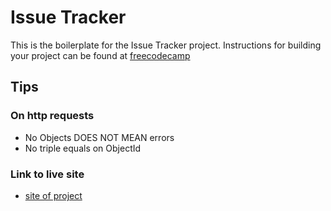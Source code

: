 # Issue Tracker

This is the boilerplate for the Issue Tracker project. Instructions for building your project can be found at [freecodecamp](https://www.freecodecamp.org/learn/quality-assurance/quality-assurance-projects/issue-tracker)

## Tips

### On http requests

- No Objects DOES NOT MEAN errors
- No triple equals on ObjectId

### Link to live site

- [site of project](https://feihachim-issue-tracker.onrender.com/)
